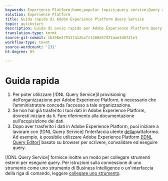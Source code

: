 ```yaml
---
keywords: Experience Platform;home;popular topics;query service;Query service;query
solution: Experience Platform
title: Guida rapida di Adobe Experience Platform Query Service
topic: quickstart
description: Guida di avvio rapido per Adobe Experience Platform Query Service.
translation-type: tm+mt
source-git-commit: 1b398e479137a12bcfc3208d37472aae3d6721e1
workflow-type: tm+mt
source-wordcount: '131'
ht-degree: 0%

---
```



# Guida rapida

1. Per poter utilizzare [!DNL Query Service]il provisioning dell’organizzazione per Adobe Experience Platform, è necessario che l’amministratore conceda l’accesso a tale organizzazione.
2. Se non hai già trasferito i tuoi dati in Adobe Experience Platform, dovresti iniziare da lì. Fare riferimento alla documentazione sull&#39;acquisizione dei dati.
3. Dopo aver trasferito i dati in Adobe Experience Platform, puoi iniziare a lavorare con [!DNL Query Service] l’interfaccia utente [della](ui/overview.md)piattaforma. Ad esempio, è possibile utilizzare Adobe Experience Platform [[!DNL Query Editor]](ui/user-guide.md) basato su browser per scrivere, convalidare ed eseguire query.


[!DNL Query Service] fornisce inoltre un modo per collegare strumenti esterni per eseguire query. Per istruzioni sulla connessione di uno strumento come uno strumento di Business Intelligence o un&#39;interfaccia della riga di comando, leggere [collegare uno strumento](clients/overview.md).

